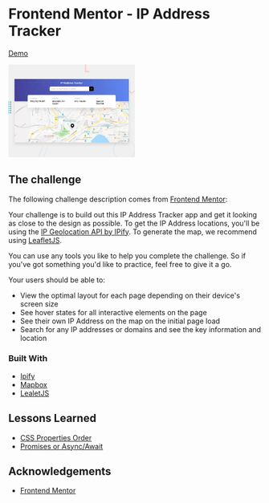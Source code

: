 # Frontend Mentor - IP Address Tracker

[Demo](https://ip-address-tracker-d7qxmhm9y.vercel.app/)

<img src="./design/desktop-preview.jpg" alt="Map" width="50%" height="50%" />

## The challenge

The following challenge description comes from [Frontend Mentor](https://www.frontendmentor.io/challenges/ip-address-tracker-I8-0yYAH0):

Your challenge is to build out this IP Address Tracker app and get it looking as close to the design as possible. To get the IP Address locations, you'll be using the [IP Geolocation API by IPify](https://geo.ipify.org/). To generate the map, we recommend using [LeafletJS](https://leafletjs.com/).

You can use any tools you like to help you complete the challenge. So if you've got something you'd like to practice, feel free to give it a go.

Your users should be able to:

- View the optimal layout for each page depending on their device's screen size
- See hover states for all interactive elements on the page
- See their own IP Address on the map on the initial page load
- Search for any IP addresses or domains and see the key information and location

### Built With
* [Ipify](https://www.ipify.org/)
* [Mapbox](https://www.mapbox.com/)
* [LealetJS](https://leafletjs.com/)

## Lessons Learned
* [CSS Properties Order](https://github.com/tomzacchia/ip-address-tracker/wiki/CSS-Properties-Order)
* [Promises or Async/Await](https://github.com/tomzacchia/ip-address-tracker/wiki/Promises-or-Async-Await)

## Acknowledgements
* [Frontend Mentor](https://www.frontendmentor.io/challenges/ip-address-tracker-I8-0yYAH0)
